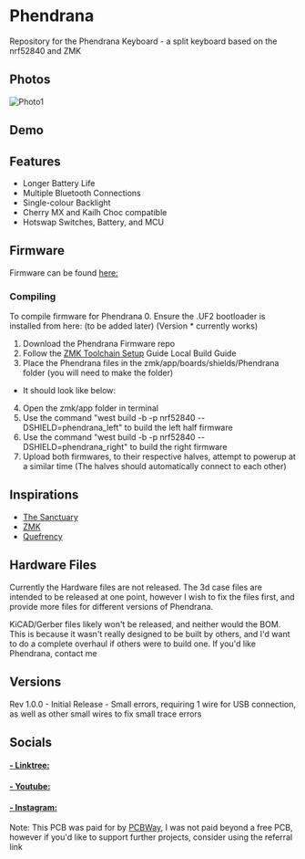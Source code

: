 # Phendrana
Repository for the Phendrana Keyboard - a split keyboard based on the nrf52840 and ZMK
## Photos
![Photo1](/Photos/20230405_115505.jpg)
## Demo

## Features
- Longer Battery Life
- Multiple Bluetooth Connections
- Single-colour Backlight
- Cherry MX and Kailh Choc compatible
- Hotswap Switches, Battery, and MCU

## Firmware
Firmware can be found [here:](https://github.com/LegoRocket/Phendrana-ZMK)

### Compiling
To compile firmware for Phendrana
0. Ensure the .UF2 bootloader is installed from here: (to be added later) (Version * currently works)
1. Download the Phendrana Firmware repo
2. Follow the [ZMK Toolchain Setup](https://zmk.dev/docs/development/setup) Guide Local Build Guide
3. Place the Phendrana files in the zmk/app/boards/shields/Phendrana folder (you will need to make the folder)
  - It should look like below:
4. Open the zmk/app folder in terminal
5. Use the command "west build -b -p nrf52840 --DSHIELD=phendrana_left" to build the left half firmware
6. Use the command "west build -b -p nrf52840 --DSHIELD=phendrana_right" to build the right firmware
7. Upload both firmwares, to their respective halves, attempt to powerup at a similar time (The halves should automatically connect to each other)

## Inspirations
- [The Sanctuary](https://github.com/LegoRocket/Sanctuary-Keyboard-Hardware)
- [ZMK](https://zmk.dev/)
- [Quefrency](https://keeb.io/collections/quefrency-split-staggered-65-keyboard)

## Hardware Files

Currently the Hardware files are not released. The 3d case files are intended to be released at one point, however I wish to fix the files first, and provide more files for different versions of Phendrana.

KiCAD/Gerber files likely won't be released, and neither would the BOM. This is because it wasn't really designed to be built by others, and I'd want to do a complete overhaul if others were to build one. If you'd like Phendrana, contact me

## Versions
Rev 1.0.0 - Initial Release - Small errors, requiring 1 wire for USB connection, as well as other small wires to fix small trace errors

## Socials
#### [- Linktree:](https://linktr.ee/Lego_Rocket)
#### [- Youtube:](https://rebrickable.com/users/Lego_Rocket/)
#### [- Instagram:](https://www.instagram.com/lego_rocket_08/)

Note: This PCB was paid for by [PCBWay](https://pcbway.com/g/plrRz7), I was not paid beyond a free PCB, however if you'd like to support further projects, consider using the referral link 

